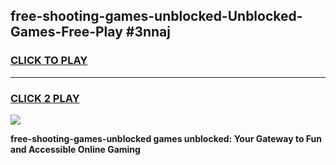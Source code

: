 
## free-shooting-games-unblocked-Unblocked-Games-Free-Play #3nnaj
<h3>
<a href="https://us.freeplayer.one?title=free-shooting-games-unblocked&ref=9M">CLICK TO PLAY</a></h3>
<hr>

<h3>
<a href="https://us.freeplayer.one?title=free-shooting-games-unblocked&ref=9M">CLICK 2 PLAY</a>
  
</h3>

<a href="https://us.freeplayer.one?title=free-shooting-games-unblocked&ref=9M"><img src="https://clearcache.store/games.png"></a>


**free-shooting-games-unblocked games unblocked: Your Gateway to Fun and Accessible Online Gaming**
